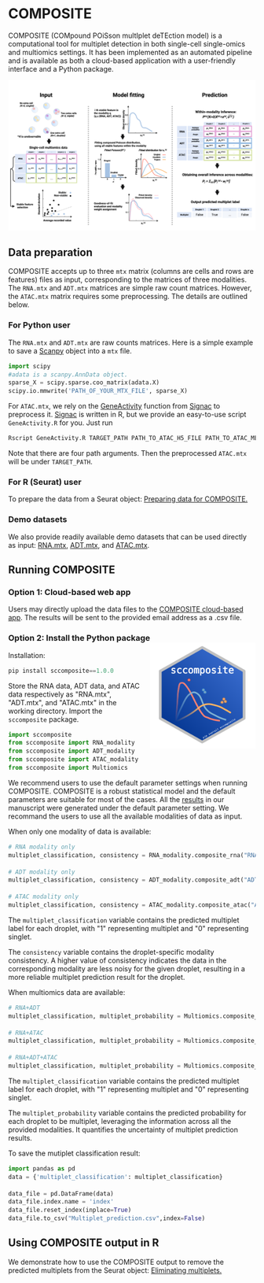 # COMPOSITE

COMPOSITE (COMpound POiSson multIplet deTEction model) is a computational tool for multiplet detection in both single-cell single-omics and multiomics  settings.
It has been implemented as an automated pipeline and is available as both a cloud-based application with a user-friendly interface and a Python package.


![Overview of the COMPOSITE model](./pictures/overview.png)


## Data preparation

COMPOSITE accepts up to three `mtx` matrix (columns are cells and rows are features) files as input, corresponding to the matrices of three modalities. The `RNA.mtx` and `ADT.mtx` matrices are simple raw count matrices. However, the `ATAC.mtx` matrix requires some preprocessing. The details are outlined below.

### For Python user
The `RNA.mtx` and `ADT.mtx` are raw counts matrices. Here is a simple example to save a [Scanpy](https://scanpy.readthedocs.io/en/stable/) object into a `mtx` file.

```python
import scipy
#adata is a scanpy.AnnData object.
sparse_X = scipy.sparse.coo_matrix(adata.X)
scipy.io.mmwrite('PATH_OF_YOUR_MTX_FILE', sparse_X)
```

For `ATAC.mtx`, we rely on the [GeneActivity](https://stuartlab.org/signac/reference/geneactivity) function from [Signac](https://stuartlab.org/signac/) to preprocess it. [Signac](https://stuartlab.org/signac/) is written in R, but we provide an easy-to-use script `GeneActivity.R` for you. Just run
```bash
Rscript GeneActivity.R TARGET_PATH PATH_TO_ATAC_H5_FILE PATH_TO_ATAC_METADATA PATH_TO_FRAGMENT
```
Note that there are four path arguments. Then the preprocessed `ATAC.mtx` will be under `TARGET_PATH`.

### For R (Seurat) user
To prepare the data from a Seurat object: [Preparing data for COMPOSITE.](https://htmlpreview.github.io/?https://github.com/CHPGenetics/COMPOSITE/blob/main/composite_data_preparation.html) 


### Demo datasets
We also provide readily available demo datasets that can be used directly as input: [RNA.mtx](https://drive.google.com/file/d/1Tx7My5VD9ktWUvEihYbJUsz_OTHhbQmD/view?usp=sharing), [ADT.mtx](https://drive.google.com/file/d/1fg8_fbvTSQ8yBsxdks9oGwAVsV3IqNKX/view?usp=sharing), and [ATAC.mtx](https://drive.google.com/file/d/1a_g3WrlcT4-BF_VGRj06CYIo8QDJZAyz/view?usp=sharing).


## Running COMPOSITE


### Option 1: Cloud-based web app

Users may directly upload the data files to the [COMPOSITE cloud-based app](https://shiny.crc.pitt.edu/shinyproj_composite/). The results will be sent to the provided email address as a .csv file.



### Option 2: Install the Python package <img align="right" style="margin-left: 20px; margin-bottom: 10px;" src="./pictures/sticker.png" width="215" height="215">




Installation:
```python
pip install sccomposite==1.0.0
```
Store the RNA data, ADT data, and ATAC data respectively as "RNA.mtx", "ADT.mtx", and "ATAC.mtx" in the working directory. Import the `sccomposite` package.

```python
import sccomposite
from sccomposite import RNA_modality
from sccomposite import ADT_modality
from sccomposite import ATAC_modality
from sccomposite import Multiomics
```
We recommend users to use the default parameter settings when running COMPOSITE. COMPOSITE is a robust statistical model and the default parameters are suitable for most of the cases.  All the [results](https://github.com/CHPGenetics/COMPOSITE/tree/main/experiments/description) in our manuscript were generated under the default parameter setting. We recommand the users to use all the available modalities of data as input.

When only one modality of data is available:

```python
# RNA modality only
multiplet_classification, consistency = RNA_modality.composite_rna("RNA.mtx")

# ADT modality only
multiplet_classification, consistency = ADT_modality.composite_adt("ADT.mtx")

# ATAC modality only
multiplet_classification, consistency = ATAC_modality.composite_atac("ATAC.mtx")
```
The `multiplet_classification` variable contains the predicted multiplet label for each droplet, with "1" representing multiplet and "0" representing singlet.

The `consistency` variable contains the droplet-specific modality consistency. A higher value of consistency indicates the data in the corresponding modality are less noisy for the given droplet, resulting in a more reliable multiplet prediction result for the droplet.

When multiomics data are available:
```python
# RNA+ADT
multiplet_classification, multiplet_probability = Multiomics.composite_multiomics(RNA = "RNA.mtx", ADT =  "ADT.mtx")

# RNA+ATAC
multiplet_classification, multiplet_probability = Multiomics.composite_multiomics(RNA = "RNA.mtx", ATAC =  "ATAC.mtx")

# RNA+ADT+ATAC
multiplet_classification, multiplet_probability = Multiomics.composite_multiomics(RNA = "RNA.mtx", ADT =  "ADT.mtx", ATAC =  "ATAC.mtx")
```
The `multiplet_classification` variable contains the predicted multiplet label for each droplet, with "1" representing multiplet and "0" representing singlet.

The `multiplet_probability` variable contains the predicted probability for each droplet to be multiplet, leveraging the information across all the provided modalities. It quantifies the uncertainty of multiplet prediction results.

To save the mutiplet classification result: 

```python
import pandas as pd
data = {'multiplet_classification': multiplet_classification}

data_file = pd.DataFrame(data)
data_file.index.name = 'index'
data_file.reset_index(inplace=True)
data_file.to_csv("Multiplet_prediction.csv",index=False)
```
## Using COMPOSITE output in R

We demonstrate how to use the COMPOSITE output to remove the predicted multiplets from the Seurat object: [Eliminating multiplets.](https://htmlpreview.github.io/?https://github.com/CHPGenetics/COMPOSITE/blob/main/downstream.html)

